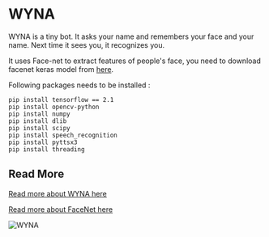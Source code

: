 # WYNA
WYNA is a tiny bot. It asks your name and remembers your face and your name. Next time it sees you, it recognizes you.

It uses Face-net to extract features of people's face, you need to download facenet keras model from [here](https://www.mediafire.com/file/2gtjcz6ig9jsjyn/facenet_keras.h5/file).

Following packages needs to be installed :

```shell
pip install tensorflow == 2.1
pip install opencv-python
pip install numpy
pip install dlib
pip install scipy
pip install speech_recognition
pip install pyttsx3
pip install threading
```

## Read More
[Read more about WYNA here](https://mshaeri.com/blog/wyna-wants-to-know-you/)

[Read more about FaceNet here](https://mshaeri.com/blog/how-facenet-works-how-to-work-with-facenet/)

![WYNA](https://m-shaeri.ir/blog/wp-content/uploads/2021/05/Robot_with_FaceNet3-825x510.jpg)
